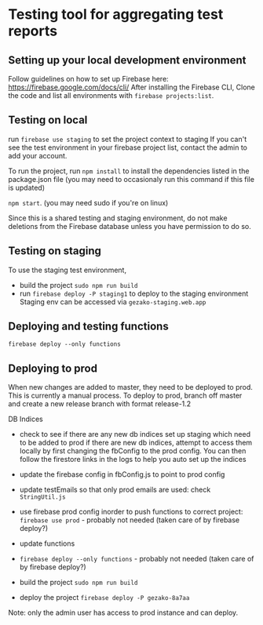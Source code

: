 # Testing tool for aggregating test reports

## Setting up your local development environment

Follow guidelines on how to set up Firebase here: https://firebase.google.com/docs/cli/
After installing the Firebase CLI, Clone the code and list all environments with 
`firebase projects:list`.

## Testing on local
run  `firebase use staging` to set the project context to staging
If you can't see the test environment in your firebase project list, contact the admin to add your account.

To run the project, run 
`npm install` to install the dependencies listed in the package.json file (you may need to occasionaly run this command 
if this file is updated)

`npm start`. 
(you may need sudo if you're on linux)

Since this is a shared testing and staging environment, do not make deletions from the Firebase database unless you have permission to do so.

## Testing on staging
To use the staging test environment, 
- build the project 
`sudo npm run build`
- run `firebase deploy -P staging1` to deploy to the staging environment
Staging env can be accessed via `gezako-staging.web.app`

## Deploying and testing functions
`firebase deploy --only functions`

## Deploying to prod

When new changes are added to master, they need to be deployed to prod. This is currently a manual process. To deploy
to prod, branch off master and create a new release branch with format release-1.2 

DB Indices
- check to see if there are any new db indices set up staging which need to be added to prod
if there are new db indices, attempt to access them locally by first changing the fbConfig
to the prod config. You can then follow the firestore links in the logs to help you auto set up 
the indices

- update the firebase config in fbConfig.js to point to prod config
- update testEmails so that only prod emails are used: check `StringUtil.js`
- use firebase prod config inorder to push functions to correct project:
`firebase use prod` - probably not needed (taken care of by firebase deploy?)
- update functions
- `firebase deploy --only functions` - probably not needed (taken care of by firebase deploy?)
- build the project 
`sudo npm run build`
- deploy the project 
`firebase deploy -P gezako-8a7aa`

Note: only the admin user has access to
prod instance and can deploy.
